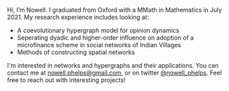 Hi, I’m Nowell. I graduated from Oxford with a MMath in Mathematics in July 2021. My research experience includes looking at:
- A coevolutionary hypergraph model for opinion dynamics
- Seperating dyadic and higher-order influence on adoption of a microfinance scheme in social networks of Indian Villages
- Methods of constructing spatial networks 

I'm interested in networks and hypergraphs and their applications. You can contact me at nowell.phelps@gmail.com, or on twitter <a href="https://twitter.com/nowell_phelps">@nowell_phelps<a>.
Feel free to reach out with interesting projects!

<!---
NowellPhelps/NowellPhelps is a ✨ special ✨ repository because its `README.md` (this file) appears on your GitHub profile.
You can click the Preview link to take a look at your changes.
--->
